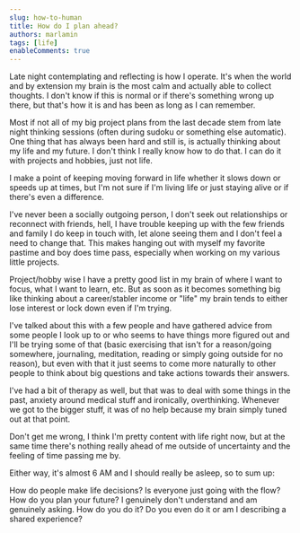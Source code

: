 ```yaml
---
slug: how-to-human
title: How do I plan ahead?
authors: marlamin
tags: [life]
enableComments: true
---
```


Late night contemplating and reflecting is how I operate. It's when the world and by extension my brain is the most calm and actually able to collect thoughts. I don't know if this is normal or if there's something wrong up there, but that's how it is and has been as long as I can remember.

Most if not all of my big project plans from the last decade stem from late night thinking sessions (often during sudoku or something else automatic). One thing that has always been hard and still is, is actually thinking about my life and my future. I don't think I really know how to do that. I can do it with projects and hobbies, just not life.

<!-- truncate -->


I make a point of keeping moving forward in life whether it slows down or speeds up at times, but I'm not sure if I'm living life or just staying alive or if there's even a difference. 

I've never been a socially outgoing person, I don't seek out relationships or reconnect with friends, hell, I have trouble keeping up with the few friends and family I do keep in touch with, let alone seeing them and I don't feel a need to change that. This makes hanging out with myself my favorite pastime and boy does time pass, especially when working on my various little projects.

Project/hobby wise I have a pretty good list in my brain of where I want to focus, what I want to learn, etc. But as soon as it becomes something big like thinking about a career/stabler income or "life" my brain tends to either lose interest or lock down even if I'm trying.

I've talked about this with a few people and have gathered advice from some people I look up to or who seems to have things more figured out and I'll be trying some of that (basic exercising that isn't for a reason/going somewhere, journaling, meditation, reading or simply going outside for no reason), but even with that it just seems to come more naturally to other people to think about big questions and take actions towards their answers.

I've had a bit of therapy as well, but that was to deal with some things in the past, anxiety around medical stuff and ironically, overthinking. Whenever we got  to the bigger stuff, it was of no help because my brain simply tuned out at that point.

Don't get me wrong, I think I'm pretty content with life right now, but at the same time there's nothing really ahead of me outside of uncertainty and the feeling of time passing me by.

Either way, it's almost 6 AM and I should really be asleep, so to sum up:

How do people make life decisions? Is everyone just going with the flow? How do you plan your future? I genuinely don't understand and am genuinely asking. How do you do it? Do you even do it or am I describing a shared experience?

